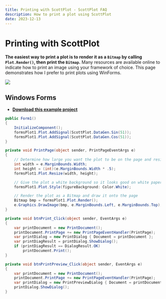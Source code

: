 ```yaml
---
title: Printing with ScottPlot - ScottPlot FAQ
description: How to print a plot using ScottPlot
date: 2023-12-13
---
```


# Printing with ScottPlot

**The easiest way to print a plot is to render it as a `Bitmap` by calling `Plot.Render()`, then print the `Bitmap`.** Many resources are available online to indicate how to print an image using your framework of choice. This page demonstrates how I prefer to print plots using WinForms.

<div class="text-center">

![](print-preview.png)

</div>

## Windows Forms

* [**Download this example project**](https://github.com/ScottPlot/Website/tree/main/src/faq/print/src/)

```cs
public Form1()
{
    InitializeComponent();
    formsPlot1.Plot.AddSignal(ScottPlot.DataGen.Sin(51));
    formsPlot1.Plot.AddSignal(ScottPlot.DataGen.Cos(51));
}

private void PrintPage(object sender, PrintPageEventArgs e)
{
    // Determine how large you want the plot to be on the page and resize accordingly
    int width = e.MarginBounds.Width;
    int height = (int)(e.MarginBounds.Width * .5);
    formsPlot1.Plot.Resize(width, height);

    // Give the plot a white background so it looks good on white paper
    formsPlot1.Plot.Style(figureBackground: Color.White);

    // Render the plot as a Bitmap and draw it onto the page
    Bitmap bmp = formsPlot1.Plot.Render();
    e.Graphics.DrawImage(bmp, e.MarginBounds.Left, e.MarginBounds.Top);
}

private void btnPrint_Click(object sender, EventArgs e)
{
    var printDocument = new PrintDocument();
    printDocument.PrintPage += new PrintPageEventHandler(PrintPage);
    var printDialog = new PrintDialog { Document = printDocument };
    var printDiagResult = printDialog.ShowDialog();
    if (printDiagResult == DialogResult.OK)
        printDocument.Print();
}

private void btnPrintPreview_Click(object sender, EventArgs e)
{
    var printDocument = new PrintDocument();
    printDocument.PrintPage += new PrintPageEventHandler(PrintPage);
    var printDialog = new PrintPreviewDialog { Document = printDocument };
    printDialog.ShowDialog();
}
```